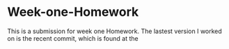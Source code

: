 # Week-one-Homework
This is a submission for week one Homework. The lastest version I worked on is the recent commit, which is found at the 
